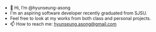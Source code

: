 - 👋 Hi, I’m @hyunseung-asong
- I'm an aspiring software developer recently graduated from SJSU.
- Feel free to look at my works from both class and personal projects.
- 📫 How to reach me: hyunseung.asong@gmail.com

<!---
hyunseung-asong/hyunseung-asong is a ✨ special ✨ repository because its `README.md` (this file) appears on your GitHub profile.
You can click the Preview link to take a look at your changes.
--->
